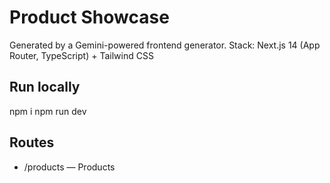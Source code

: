 # Product Showcase

Generated by a Gemini-powered frontend generator.
Stack: Next.js 14 (App Router, TypeScript) + Tailwind CSS

## Run locally
npm i
npm run dev

## Routes
- /products — Products

